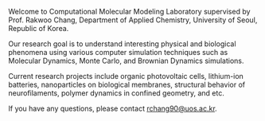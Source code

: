 Welcome to Computational Molecular Modeling Laboratory supervised by Prof. Rakwoo Chang, Department of Applied Chemistry, University of Seoul, Republic of Korea.

 

Our research goal is to understand interesting physical and biological phenomena using various computer simulation techniques such as Molecular Dynamics, Monte Carlo, and Brownian Dynamics simulations.

 

Current research projects include organic photovoltaic cells, lithium-ion batteries, nanoparticles on biological membranes, structural behavior of neurofilaments, polymer dynamics in confined geometry, and etc.

 

If you have any questions, please contact rchang90@uos.ac.kr.
